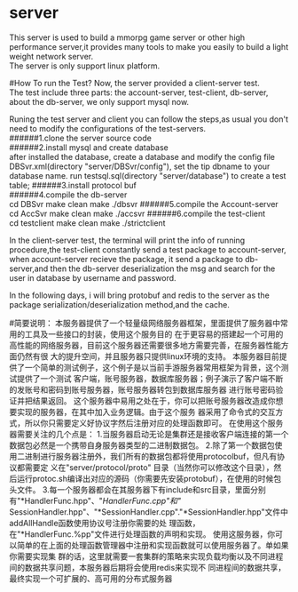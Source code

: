 # server
This server is used to build a mmorpg game server or other high performance server,it provides many tools to make you easily to build a light weight network server. <br>
The server is only support linux platform. <br>

#How To run the Test?
Now, the server provided a client-server test. <br>
The test include three parts: the account-server, test-client, db-server, about the db-server, we only support mysql now. <br>

Runing the test server and client you can follow the steps,as usual you don't need to modify the configurations of the test-servers. <br>
######1.clone the server source code <br>
######2.install mysql and  create database <br>
    after installed the database, create a database and modify the config file DBSvr.xml(directory "server/DBSvr/config"), set the tip dbname to your database name. 
    run testsql.sql(directory "server/database") to create a test table; 
######3.install protocol buf <br>
######4.compile the db-server <br>
    cd DBSvr 
    make clean 
    make 
    ./dbsvr 
######5.compile the Account-server <br>
    cd AccSvr 
    make clean 
    make 
    ./accsvr 
######6.compile the test-client <br>
    cd testclient 
    make clean 
    make 
    ./strictclient 

In the client-server test, the terminal will print the info of running procedure,the test-client constantly
send a test package to account-server, when account-server recieve the package, it send a package to db-server,and then the db-server deserialization the msg and search for the user in database by username and password. <br>

In the following days, i will bring protobuf and redis to the server as the package 
serialization/deserialization method,and the cache. <br>

#简要说明：
		本服务器提供了一个轻量级网络服务器框架，里面提供了服务器中常用的工具及一些接口的封装，使用这个服务目的
	在于更容易的搭建起一个可用的高性能的网络服务器，目前这个服务器还需要很多地方需要完善，在服务器性能方面仍然有很
	大的提升空间，并且服务器只提供linux环境的支持。 
		本服务器目前提供了一个简单的测试例子，这个例子是以当前手游服务器常用框架为背景，这个测试提供了一个测试
	客户端，账号服务器，数据库服务器；例子演示了客户端不断的发账号和密码到账号服务器，账号服务器转包到数据库服务器
	进行账号密码验证并把结果返回。 
		这个服务器中易用之处在于，你可以把账号服务器改造成你想要实现的服务器，在其中加入业务逻辑。由于这个服务
	器采用了命令式的交互方式，所以你只需要定义好协议字然后注册对应的处理函数即可。
		在使用这个服务器需要关注的几个点是： 
		1.当服务器启动无论是集群还是接收客户端连接的第一个数据包必然是一个携带自身服务器类型的二进制数据包。
		2.除了第一个数据包使用二进制进行服务器注册外，我们所有的数据包都将使用protocolbuf，但凡有协议都需要定
	义在"server/protocol/proto" 
	目录（当然你可以修改这个目录），然后运行protoc.sh编译出对应的源码（你需要先安装protobuf），在使用的时候包头文件。 
		3.每一个服务器都会在其服务器下有include和src目录，里面分别有"*HandlerFunc.hpp"、"*HandlerFunc.cpp"和"*
	SessionHandler.hpp"、"*SessionHandler.cpp"."*SessionHandler.hpp"文件中addAllHandle函数使用协议号注册你需要的处
	理函数，在"*HandlerFunc.%pp"文件进行处理函数的声明和实现。 
		使用这服务器，你可以简单的在上面的处理函数管理器中注册和实现函数就可以使用服务器了。单如果你需要实现集
	群的话，这里就需要一套集群的策略来实现负载均衡以及不同进程间的数据共享问题，本服务器后期将会使用redis来实现不
	同进程间的数据共享，最终实现一个可扩展的、高可用的分布式服务器 
    
    

